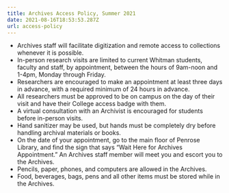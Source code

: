 ```yaml
---
title: Archives Access Policy, Summer 2021
date: 2021-08-16T18:53:53.287Z
url: access-policy
---
```

<!--StartFragment-->

* Archives staff will facilitate digitization and remote access to collections whenever it is possible.
* In-person research visits are limited to current Whitman students, faculty and staff, by appointment, between the hours of 9am-noon and 1-4pm, Monday through Friday.
* Researchers are encouraged to make an appointment at least three days in advance, with a required minimum of 24 hours in advance.
* All researchers must be approved to be on campus on the day of their visit and have their College access badge with them.
* A virtual consultation with an Archivist is encouraged for students before in-person visits.
* Hand sanitizer may be used, but hands must be completely dry before handling archival materials or books.
* On the date of your appointment, go to the main floor of Penrose Library, and find the sign that says “Wait Here for Archives Appointment.” An Archives staff member will meet you and escort you to the Archives.
* Pencils, paper, phones, and computers are allowed in the Archives.
* Food, beverages, bags, pens and all other items must be stored while in the Archives.

<!--EndFragment-->